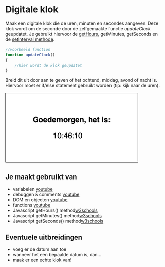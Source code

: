 # Digitale klok

Maak een digitale klok die de uren, minuten en secondes aangeven. Deze klok wordt om de seconde door de zelfgemaakte functie _updateClock_ geupdatet. Je gebruikt hiervoor de [getHours](https://www.w3schools.com/jsref/jsref_gethours.asp), getMinutes, getSeconds en de [setInterval methode](https://www.w3schools.com/jsref/met_win_setinterval.asp).

```javascript
//voorbeeld function
function updateClock()
{
	//hier wordt de klok geupdatet
}
```

Breid dit uit door aan te geven of het ochtend, middag, avond of nacht is. Hiervoor moet er if/else statement gebruikt worden (tip: kijk naar de uren).

![Digitale klok ui](images/Clock-ui.png)

## Je maakt gebruikt van
- variabelen [youtube](https://www.youtube.com/watch?v=oTKpXoqZims)
- debuggen & comments [youtube](https://www.youtube.com/watch?v=XUYCOm38SWY)
- DOM en objecten [youtube](https://www.youtube.com/watch?v=k81rBKqwDhU)
- functions [youtube](https://www.youtube.com/watch?v=zC5cvaETdyQ)
- Javascript getHours() method[w3schools](https://www.w3schools.com/jsref/jsref_gethours.asp)
- Javascript getMinutes() method[w3schools](https://www.w3schools.com/jsref/jsref_getminutes.asp)
- Javascript getSeconds() method[w3schools](https://www.w3schools.com/jsref/jsref_getseconds.asp)

## Eventuele uitbreidingen
- voeg er de datum aan toe
- wanneer het een bepaalde datum is, dan...
- maak er een echte klok van!